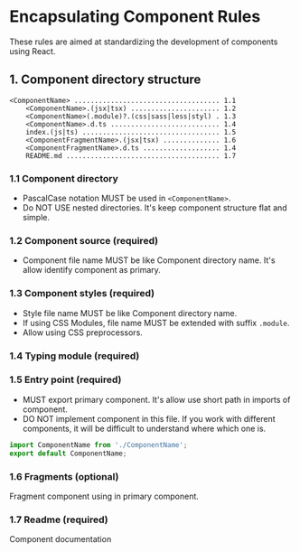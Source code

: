 # Encapsulating Component Rules

These rules are aimed at standardizing the development of components using React.

## 1. Component directory structure
```
<ComponentName> .................................... 1.1
    <ComponentName>.(jsx|tsx) ...................... 1.2
    <ComponentName>(.module)?.(css|sass|less|styl) . 1.3
    <ComponentName>.d.ts ........................... 1.4
    index.(js|ts) .................................. 1.5
    <ComponentFragmentName>.(jsx|tsx) .............. 1.6
    <ComponentFragmentName>.d.ts ................... 1.4
    README.md ...................................... 1.7
```
### 1.1 Component directory
- PascalCase notation MUST be used in `<ComponentName>`.
- Do NOT USE nested directories. It's keep component structure flat and simple.

### 1.2 Component source (required)
- Component file name MUST be like Component directory name. It's allow identify component as primary.

### 1.3 Component styles (required)
- Style file name MUST be like Component directory name.
- If using CSS Modules, file name MUST be extended with suffix `.module`.
- Allow using CSS preprocessors.

### 1.4 Typing module (required)

### 1.5 Entry point (required)
- MUST export primary component. It's allow use short path in imports of component.
- DO NOT implement component in this file. If you work with different components, it will be difficult to understand where which one is.

``` js
import ComponentName from './ComponentName';
export default ComponentName;
```

### 1.6 Fragments (optional)
Fragment component using in primary component.

### 1.7 Readme (required)
Component documentation 
